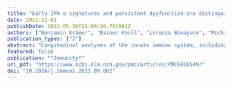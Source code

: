 ```yaml
---
title: "Early IFN-α signatures and persistent dysfunction are distinguishing features of NK cells in severe COVID-19"
date: 2021-11-01
publishDate: 2022-05-30T15:00:36.701981Z
authors: ["Benjamin Krämer", "Rainer Knoll", "Lorenzo Bonaguro", "Michael ToVinh", "Jan Raabe", "Rosario Astaburuaga-García", "Jonas Schulte-Schrepping", "Kim Melanie Kaiser", "Gereon J. Rieke", "Jenny Bischoff", "Malte B. Monin", "Christoph Hoffmeister", "Stefan Schlabe", "Elena De Domenico", "Nico Reusch", "Kristian Händler", "Gary Reynolds", "Nils Blüthgen", "Gudrun Hack", "Claudia Finnemann", "Hans D. Nischalke", "Christian P. Strassburg", "Emily Stephenson", "Yapeng Su", "Louis Gardner", "Dan Yuan", "Daniel Chen", "Jason Goldman", "Philipp Rosenstiel", "Susanne V. Schmidt", "Eicke Latz", "Kevin Hrusovsky", "Andrew J. Ball", "Joe M. Johnson", "Paul-Albert Koenig", "Florian I. Schmidt", "Muzlifah Haniffa", "James R. Heath", "Beate M. Kümmerer", "Verena Keitel", "Björn Jensen", "Paula Stubbemann", "Florian Kurth", "Leif E. Sander", "Birgit Sawitzki", "Anna C. Aschenbrenner", "Joachim L. Schultze", "Jacob Nattermann"]
publication_types: ["2"]
abstract: "Longitudinal analyses of the innate immune system, including the earliest time points, are essential to understand the immunopathogenesis and clinical course of coronavirus disease (COVID-19). Here, we performed a detailed characterization of natural killer (NK) cells in 205 patients (403 samples; days 2 to 41 after symptom onset) from four independent cohorts using single-cell transcriptomics and proteomics together with functional studies. We found elevated interferon (IFN)-α plasma levels in early severe COVD-19 alongside increased NK cell expression of IFN-stimulated genes (ISGs) and genes involved in IFN-α signaling, while upregulation of tumor necrosis factor (TNF)-induced genes was observed in moderate diseases. NK cells exert anti-SARS-CoV-2 (severe acute respiratory syndrome coronavirus 2) activity but are functionally impaired in severe COVID-19. Further, NK cell dysfunction may be relevant for the development of fibrotic lung disease in severe COVID-19, as NK cells exhibited impaired anti-fibrotic activity. Our study indicates preferential IFN-α and TNF responses in severe and moderate COVID-19, respectively, and associates a prolonged IFN-α-induced NK cell response with poorer disease outcome., The importance of NK cells in the innate response to viral infection provides rationale for deeper understanding of their role in COVID-19. Here, Krämer et al. utilize longitudinal analysis of NK cells to show early TNF and IFN-α signatures associated with moderate and severe COVID-19, respectively, and NK cell functional impairment in severe disease."
featured: false
publication: "*Immunity*"
url_pdf: "https://www.ncbi.nlm.nih.gov/pmc/articles/PMC8416549/"
doi: "10.1016/j.immuni.2021.09.002"
---
```


